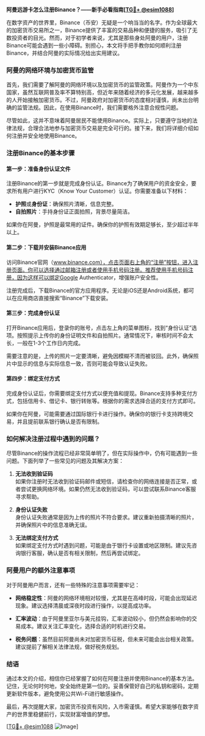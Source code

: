 **阿曼远游卡怎么注册Binance？——新手必看指南[[TG💪+ @esim1088](https://t.me/s/esim1088)]**

在数字资产的世界里，Binance（币安）无疑是一个响当当的名字。作为全球最大的加密货币交易所之一，Binance提供了丰富的交易品种和便捷的服务，吸引了无数投资者的目光。然而，对于初学者来说，尤其是那些身处阿曼的用户，注册Binance可能会遇到一些小障碍。别担心，本文将手把手教你如何顺利注册Binance，并结合阿曼的实际情况给出实用建议。

### 阿曼的网络环境与加密货币监管

首先，我们需要了解阿曼的网络环境以及加密货币的监管政策。阿曼作为一个中东国家，虽然互联网普及率不算特别高，但近年来随着经济的多元化发展，越来越多的人开始接触加密货币。不过，阿曼政府对加密货币的态度相对谨慎，尚未出台明确的监管法规。因此，在使用Binance时，我们需要格外注意合规性问题。

尽管如此，这并不意味着阿曼居民不能使用Binance。实际上，只要遵守当地的法律法规，合理合法地参与加密货币交易是完全可行的。接下来，我们将详细介绍如何注册并安全地使用Binance。

### 注册Binance的基本步骤

#### 第一步：准备身份认证文件

注册Binance的第一步就是完成身份认证。Binance为了确保用户的资金安全，要求所有用户进行KYC（Know Your Customer）认证。你需要准备以下材料：

- **护照**或**身份证**：确保照片清晰，信息完整。
- **自拍照片**：手持身份证正面拍照，背景尽量简洁。

如果你在阿曼，护照是最常用的证件。确保你的护照有效期足够长，至少超过半年以上。

#### 第二步：下载并安装Binance应用

访问Binance官网（www.binance.com），点击页面右上角的“注册”按钮，进入注册页面。你可以选择通过邮箱注册或者使用手机号码注册。推荐使用手机号码注册，因为这样可以绑定Google Authenticator，增强账户安全性。

注册完成后，下载Binance的官方应用程序。无论是iOS还是Android系统，都可以在应用商店直接搜索“Binance”下载安装。

#### 第三步：完成身份认证

打开Binance应用后，登录你的账号，点击左上角的菜单图标，找到“身份认证”选项。按照提示上传你的身份证明文件和自拍照片。通常情况下，审核时间不会太长，一般在1-3个工作日内完成。

需要注意的是，上传的照片一定要清晰，避免因模糊不清而被驳回。此外，确保照片中显示的信息与实际信息一致，否则可能会导致认证失败。

#### 第四步：绑定支付方式

完成身份认证后，你需要绑定支付方式以便充值和提现。Binance支持多种支付方式，包括信用卡、借记卡、银行转账等。根据你的需求选择合适的支付方式即可。

如果你在阿曼，可能需要通过国际银行卡进行操作。确保你的银行卡支持跨境交易，并且提前联系银行确认是否有限制。

### 如何解决注册过程中遇到的问题？

尽管Binance的操作流程已经非常简单明了，但在实际操作中，仍有可能遇到一些问题。下面列举了一些常见的问题及其解决方案：

1. **无法收到验证码**  
   如果你注册时无法收到验证码邮件或短信，请检查你的网络连接是否正常，或者尝试更换网络环境。如果仍然无法收到验证码，可以尝试联系Binance客服寻求帮助。

2. **身份认证失败**  
   身份认证失败通常是因为上传的照片不符合要求。建议重新拍摄清晰的照片，并确保照片中的信息准确无误。

3. **无法绑定支付方式**  
   如果绑定支付方式时遇到问题，可能是由于银行卡设置或地区限制。建议先咨询银行客服，确认是否有相关限制，然后再尝试绑定。

### 阿曼用户的额外注意事项

对于阿曼用户而言，还有一些特殊的注意事项需要牢记：

- **网络稳定性**：阿曼的网络环境相对较慢，尤其是在高峰时段，可能会出现延迟现象。建议选择清晨或深夜时段进行操作，以提高成功率。
  
- **汇率波动**：由于阿曼里亚尔与美元挂钩，汇率波动较小，但仍然会影响你的交易成本。建议关注汇率变化，选择合适的时机进行交易。

- **税务问题**：虽然目前阿曼尚未对加密货币征税，但未来可能会出台相关政策。建议提前了解相关法律法规，做好税务规划。

### 结语

通过本文的介绍，相信你已经掌握了如何在阿曼注册并使用Binance的基本方法。记住，无论何时何地，安全始终是第一位的。妥善保管好自己的私钥和密码，定期更新软件版本，避免使用公共Wi-Fi进行敏感操作。

最后，再次提醒大家，加密货币投资有风险，入市需谨慎。希望大家能够在数字资产的世界里稳健前行，实现财富增值的梦想。

[[TG💪+ @esim1088](https://t.me/s/esim1088) ![Image](https://i.postimg.cc/4NQfJmqS/Snipaste-2025-05-13-00-14-12.png)]